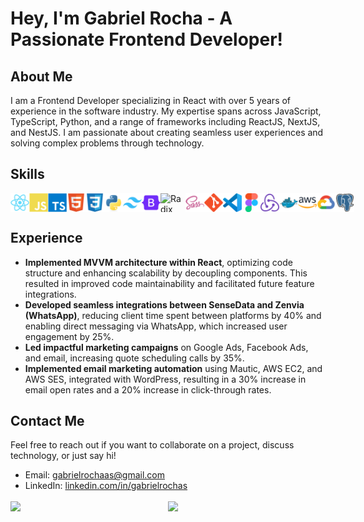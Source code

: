 <h1> Hey, I'm Gabriel Rocha - A Passionate Frontend Developer!</h1>

## About Me
I am a Frontend Developer specializing in React with over 5 years of experience in the software industry. My expertise spans across JavaScript, TypeScript, Python, and a range of frameworks including ReactJS, NextJS, and NestJS. I am passionate about creating seamless user experiences and solving complex problems through technology.

## Skills
<div style="display: flex; flex-direction: row"><br>
  <img align="center" alt="React" height="30" width="40" src="https://raw.githubusercontent.com/devicons/devicon/master/icons/react/react-original.svg">
  <img align="center" alt="JavaScript" height="30" width="40" src="https://raw.githubusercontent.com/devicons/devicon/master/icons/javascript/javascript-plain.svg">
  <img align="center" alt="TypeScript" height="30" width="40" src="https://raw.githubusercontent.com/devicons/devicon/master/icons/typescript/typescript-plain.svg">
  <img align="center" alt="HTML" height="30" width="40" src="https://raw.githubusercontent.com/devicons/devicon/master/icons/html5/html5-original.svg">
  <img align="center" alt="CSS" height="30" width="40" src="https://raw.githubusercontent.com/devicons/devicon/master/icons/css3/css3-original.svg">
  <img align="center" alt="Python" height="30" width="40" src="https://raw.githubusercontent.com/devicons/devicon/master/icons/python/python-original.svg">
  <img align="center" alt="TailwindCSS" height="30" width="40" src="https://raw.githubusercontent.com/devicons/devicon/master/icons/tailwindcss/tailwindcss-original.svg">
  <img align="center" alt="Bootstrap" height="30" width="40" src="https://raw.githubusercontent.com/devicons/devicon/master/icons/bootstrap/bootstrap-plain.svg">
  <img align="center" alt="Radix" height="30" width="40" src="https://cdn.worldvectorlogo.com/logos/radix-ui.svg">
  <img align="center" alt="SASS" height="30" width="40" src="https://raw.githubusercontent.com/devicons/devicon/master/icons/sass/sass-original.svg">
  <img align="center" alt="Git" height="30" width="40" src="https://raw.githubusercontent.com/devicons/devicon/master/icons/git/git-original.svg">
  <img align="center" alt="VsCode" height="30" width="40" src="https://raw.githubusercontent.com/devicons/devicon/master/icons/vscode/vscode-original.svg">
  <img align="center" alt="Figma" height="30" width="40" src="https://raw.githubusercontent.com/devicons/devicon/master/icons/figma/figma-original.svg">
  <img align="center" alt="Redux" height="30" width="40" src="https://raw.githubusercontent.com/devicons/devicon/master/icons/redux/redux-original.svg">
  <img align="center" alt="Docker" height="30" width="40" src="https://raw.githubusercontent.com/devicons/devicon/master/icons/docker/docker-original.svg">
  <img align="center" alt="AWS" height="30" width="40" src="https://raw.githubusercontent.com/devicons/devicon/master/icons/amazonwebservices/amazonwebservices-original-wordmark.svg">
  <img align="center" alt="GoogleCloud" height="30" width="40" src="https://raw.githubusercontent.com/devicons/devicon/master/icons/googlecloud/googlecloud-original.svg">
  <img align="center" alt="PostgreSQL" height="30" width="40" src="https://raw.githubusercontent.com/devicons/devicon/master/icons/postgresql/postgresql-original.svg">
</div>

## Experience
- <b>Implemented MVVM architecture within React</b>, optimizing code structure and enhancing scalability by decoupling components. This resulted in improved code maintainability and facilitated future feature integrations.
- <b>Developed seamless integrations between SenseData and Zenvia (WhatsApp)</b>, reducing client time spent between platforms by 40% and enabling direct messaging via WhatsApp, which increased user engagement by 25%.
- <b>Led impactful marketing campaigns</b> on Google Ads, Facebook Ads, and email, increasing quote scheduling calls by 35%.
- <b>Implemented email marketing automation</b> using Mautic, AWS EC2, and AWS SES, integrated with WordPress, resulting in a 30% increase in email open rates and a 20% increase in click-through rates.

## Contact Me
Feel free to reach out if you want to collaborate on a project, discuss technology, or just say hi!
- Email: [gabrielrochaas@gmail.com](mailto:gabrielrochaas@gmail.com)
- LinkedIn: [linkedin.com/in/gabrielrochas](https://www.linkedin.com/in/gabrielrochas/)

<div style="display: flex; justify-content: space-between;">
   <a href="#">
      <img height=180px align="center" src="https://github-readme-stats.vercel.app/api/top-langs/?username=gabrielrochas&layout=compact&theme=dark&hide_border=true&hide_progress=true" />
   </a>
   <a href="#">
      <img height=180px align="center" src="https://github-readme-stats.vercel.app/api?username=gabrielrochas&show_icons=true&theme=dark&custom_title=Gabriel's+Github+stats&hide_border=true" />
   </a>
</p>
